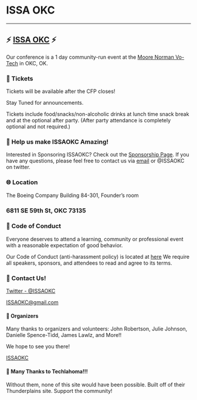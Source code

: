 # ISSA OKC


--------------------------------------------------------------------------------



## :zap: [ISSA OKC](http://issaokc.com) :zap:
Our conference is a 1 day community-run event at the [Moore Norman Vo-Tech](https://www.mntc.edu/) in OKC, OK.

### :ticket: Tickets
Tickets will be available after the CFP closes!  

Stay Tuned for announcements.

Tickets include food/snacks/non-alcoholic drinks at lunch time snack break and at the optional after party. (After party attendance is completely optional and not required.)

### :sparkling_heart: Help us make ISSAOKC Amazing!
Interested in Sponsoring ISSAOKC? Check out the [Sponsorship Page](files/ISSAOKCSponsorshipProspectus2016.pdf). If you have any questions, please feel free to contact us via [email](mailto:ISSAOKC@gmail.com) or @ISSAOKC on twitter.

### :globe_with_meridians: Location
The Boeing Company
Building 84-301, Founder’s room



### 6811 SE 59th St, OKC 73135


### :love_letter: Code of Conduct
Everyone deserves to attend a learning, community or professional event with a reasonable expectation of good behavior.

Our Code of Conduct (anti-harassment policy) is located at [here](http://bit.ly/1GRZDJA)  We require all speakers, sponsors, and attendees to read and agree to its terms.

### :email: Contact Us!
[Twitter - @ISSAOKC](https://twitter.com/ISSAOKC)

[ISSAOKC@gmail.com](mailto:ISSAOKC@gmail.com)

#### :tada: Organizers
Many thanks to organizers and volunteers: John Robertson, Julie Johnson, Danielle Spence-Tidd, James Lawlz, and More!!

We hope to see you there!

[ISSAOKC](issaokc.com)


####  :love_letter:  Many Thanks to Techlahoma!!!
Without them, none of this site would have been possible.  Built off of their Thunderplains site.  Support the community!

